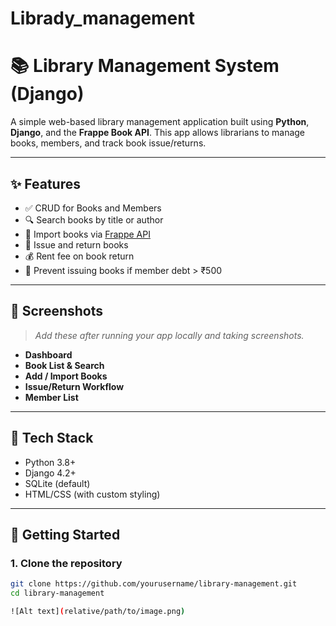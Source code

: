 # Librady_management

# 📚 Library Management System (Django)

A simple web-based library management application built using **Python**, **Django**, and the **Frappe Book API**. This app allows librarians to manage books, members, and track book issue/returns.

---

## ✨ Features

- ✅ CRUD for Books and Members
- 🔍 Search books by title or author
- 🔄 Import books via [Frappe API](https://frappe.io/api/method/frappe-library)
- 📖 Issue and return books
- 💰 Rent fee on book return
- 🚫 Prevent issuing books if member debt > ₹500

---

## 📸 Screenshots

> _Add these after running your app locally and taking screenshots._

- **Dashboard**
- **Book List & Search**
- **Add / Import Books**
- **Issue/Return Workflow**
- **Member List**

---

## 🧰 Tech Stack

- Python 3.8+
- Django 4.2+
- SQLite (default)
- HTML/CSS (with custom styling)

---

## 🚀 Getting Started

### 1. Clone the repository

```bash
git clone https://github.com/yourusername/library-management.git
cd library-management

![Alt text](relative/path/to/image.png)



